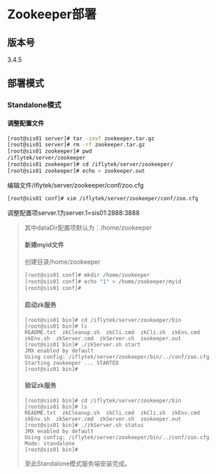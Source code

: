 # Zookeeper部署

## 版本号

3.4.5

## 部署模式

### Standalone模式

#### 调整配置文件

```bash
[root@sis01 server]# tar -zxvf zookeeper.tar.gz
[root@sis01 server]# rm -rf zookeeper.tar.gz
[root@sis01 zookeeper]# pwd
/iflytek/server/zookeeper
[root@sis01 zookeeper]# cd /iflytek/server/zookeeper/
[root@sis01 zookeeper]# echo > zookeeper.out
```

编辑文件/iflytek/server/zookeeper/conf/zoo.cfg

```bash
[root@sis01 conf]# vim /iflytek/server/zookeeper/conf/zoo.cfg
```

调整配置项server.1为server.1=sis01:2888:3888

> 其中dataDir配置项默认为：/home/zookeeper
>
> #### 新建myid文件
>
> 创建目录/home/zookeeper
>
> ```bash
> [root@sis01 conf]# mkdir /home/zookeeper
> [root@sis01 conf]# echo "1" > /home/zookeeper/myid
> [root@sis01 conf]#
> ```
>
> #### 启动zk服务
>
> ```text
> [root@sis01 bin]# cd /iflytek/server/zookeeper/bin
> [root@sis01 bin]# ls
> README.txt  zkCleanup.sh  zkCli.cmd  zkCli.sh  zkEnv.cmd  zkEnv.sh  zkServer.cmd  zkServer.sh  zookeeper.out
> [root@sis01 bin]# ./zkServer.sh start
> JMX enabled by default
> Using config: /iflytek/server/zookeeper/bin/../conf/zoo.cfg
> Starting zookeeper ... STARTED
> [root@sis01 bin]#
> ```
>
> #### 验证zk服务
>
> ```text
> [root@sis01 bin]# cd /iflytek/server/zookeeper/bin
> [root@sis01 bin]# ls
> README.txt  zkCleanup.sh  zkCli.cmd  zkCli.sh  zkEnv.cmd  zkEnv.sh  zkServer.cmd  zkServer.sh  zookeeper.out
> [root@sis01 bin]# ./zkServer.sh status
> JMX enabled by default
> Using config: /iflytek/server/zookeeper/bin/../conf/zoo.cfg
> Mode: standalone
> [root@sis01 bin]#
> ```
>
> 至此Standalone模式服务端安装完成。

